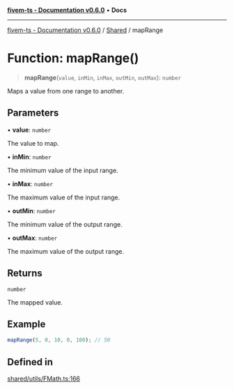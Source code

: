 [**fivem-ts - Documentation v0.6.0**](../../../README.md) • **Docs**

***

[fivem-ts - Documentation v0.6.0](../../../README.md) / [Shared](../README.md) / mapRange

# Function: mapRange()

> **mapRange**(`value`, `inMin`, `inMax`, `outMin`, `outMax`): `number`

Maps a value from one range to another.

## Parameters

• **value**: `number`

The value to map.

• **inMin**: `number`

The minimum value of the input range.

• **inMax**: `number`

The maximum value of the input range.

• **outMin**: `number`

The minimum value of the output range.

• **outMax**: `number`

The maximum value of the output range.

## Returns

`number`

The mapped value.

## Example

```ts
mapRange(5, 0, 10, 0, 100); // 50
```

## Defined in

[shared/utils/FMath.ts:166](https://github.com/Purpose-Dev/fivem-ts/blob/main/src/shared/utils/FMath.ts#L166)
